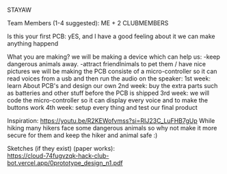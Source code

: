 STAYAW

Team Members (1-4 suggested):
  ME + 2 CLUBMEMBERS

Is this your first PCB:
  yES, and I have a good feeling about it we can make anything happend

What you are making?
  we will be making a device which can help us:
    -keep dangerous animals away.
    -attract friendlnimals to pet them / have nice pictures
  we will be making the PCB consiste of a micro-controller so it can read voices from a usb and then run the audio on the speaker:
    1st week: learn About PCB's and design our own
    2nd week: buy the extra parts such as batteries and other stuff before the PCB is shipped
    3rd week: we will code the micro-controller so it can display every voice and to make the buttons work
    4th week: setup every thing and test our final product

Inspiration: https://youtu.be/R2KEWofvmss?si=RIJ23C_LuFHB7gUp
  While hiking many hikers face some dangerous animals so why not make it more secure for them and keep the hiker and animal safe :)

Sketches (if they exist) (paper works):  
  https://cloud-74fugvzqk-hack-club-bot.vercel.app/0prototype_design_n1.pdf
